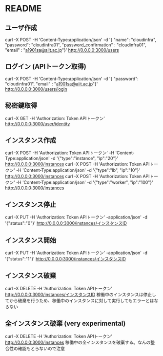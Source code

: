 # README

## ユーザ作成
curl -X POST  -H 'Content-Type:application/json' -d '{ "name": "cloudinfra", "password": "cloudinfra01", "password_confirmation" : "cloudinfra01", "email" : "a1901sa@aiit.ac.jp"}' http://0.0.0.0:3000/users

## ログイン (APIトークン取得)
curl -X POST  -H 'Content-Type:application/json' -d '{ "password": "cloudinfra01", "email" : "a1901sa@aiit.ac.jp"}' http://0.0.0.0:3000/users/login

## 秘密鍵取得
curl -X GET -H 'Authorization: Token APIトークン' http://0.0.0.0:3000/user/identity

## インスタンス作成
curl -X POST  -H 'Authorization: Token APIトークン' -H 'Content-Type:application/json' -d '{"type":"instance", "ip":"20"}' http://0.0.0.0:3000/instances
curl -X POST  -H 'Authorization: Token APIトークン' -H 'Content-Type:application/json' -d '{"type":"lb", "ip":"10"}' http://0.0.0.0:3000/instances
curl -X POST  -H 'Authorization: Token APIトークン' -H 'Content-Type:application/json' -d '{"type":"worker", "ip":"100"}' http://0.0.0.0:3000/instances

## インスタンス停止
curl -X PUT -H 'Authorization: Token APIトークン' -application/json' -d '{"status":"0"}' http://0.0.0.0:3000/instances/インスタンスID

## インスタンス開始
curl -X PUT -H 'Authorization: Token APIトークン' -application/json' -d '{"status":"1"}' http://0.0.0.0:3000/instances/インスタンスID

## インスタンス破棄
curl -X DELETE -H 'Authorization: Token APIトークン' http://0.0.0.0:3000/instances/インスタンスID
稼働中のインスタンスは停止してから破棄を行うため、稼働中のインスタンスに対して実行してもエラーとはならない

## 全インスタンス破棄 (very experimental)
curl -X DELETE -H 'Authorization: Token APIトークン' http://0.0.0.0:3000/instances
稼働中の全インスタンスを破棄する。なんの整合性の確認もとらないので注意
